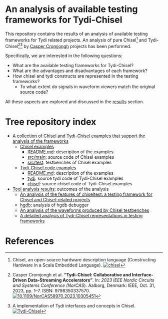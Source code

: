 # An analysis of available testing frameworks for Tydi-Chisel

This repository contains the results of an analysis of available testing frameworks for Tydi related projects. 
An analysis of pure Chisel[^1] and Tydi-Chisel[^2][^3] by [Casper Cromjongh](https://github.com/ccromjongh) projects has been performed. 

Specifically, we are interested in the following questions:
- What are the available testing frameworks for Tydi-Chisel?
- What are the advantages and disadvantages of each framework?
- How chisel and tydi constructs are represented in the testing frameworks?
  - To what extent do signals in waveform viewers match the original source code?
 
All these aspects are explored and discussed in the [results](results) section.

# Tree repository index
- [A collection of Chisel and Tydi-Chisel examples that support the analysis of the frameworks](examples)
  - [Chisel examples](examples/chisel-examples)
    - [README.md](examples/chisel-examples/README.md): description of the examples
    - [src/main](examples/chisel-examples/src/main): source code of Chisel examples
    - [src/test](examples/chisel-examples/src/chiseltest): testbenches of Chisel examples
  - [Tydi-Chisel code examples](examples/tydi-chisel-examples)
    - [README.md](examples/tydi-chisel-examples/README.md): description of the examples
    - [tydi](examples/tydi-chisel-examples/tydi): source tydi code of Tydi-Chisel examples
    - [chisel](examples/tydi-chisel-examples/chisel): source chisel code of Tydi-Chisel examples
- [Tool analysis results](results): outcomes of the analysis
  - [An analysis of the features of chiseltest: a testing framework for Chisel and Chisel-related projects](results/chiseltest)
  - [hgdb](results/hgdb): analysis of hgdb debugger
  - [An analysis of the waveforms produced by Chisel testbenches](results/waveforms)
  - [A detailed analysis of Tydi-Chisel representations in testing frameworks](results/analysis-by-example)

# References
[^1]: Chisel, an open-source hardware description language (Constructing Hardware in a Scala Embedded Language). [![chisel](https://img.shields.io/badge/Github_Page-chisel-green)](https://github.com/chipsalliance/chisel)

[^2]: Casper Cromjongh et al. **“Tydi-Chisel: Collaborative and Interface-Driven Data-Streaming Accelerators”**. In: *2023 IEEE Nordic Circuits and Systems Conference (NorCAS*). Aalborg, Denmark: IEEE, Oct. 31, 2023, pp. 1–7. ISBN: 9798350337570. [![10.1109/NorCAS58970.2023.10305451](https://zenodo.org/badge/DOI/10.1109/NorCAS58970.2023.10305451.svg)](https://doi.org/10.1109/NorCAS58970.2023.10305451)

[^3]: A implementation of Tydi interfaces and concepts in Chisel. [![Tydi-Chisel](https://img.shields.io/badge/Github_Page-Tydi--Chisel-green)](https://github.com/ccromjongh/Tydi-Chisel)
